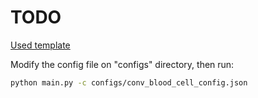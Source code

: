 ﻿# TODO

[Used template](https://github.com/Ahmkel/Keras-Project-Template/blob/master/configs/simple_mnist_from_config.json)

Modify the config file on "configs" directory, then run:
```bash
python main.py -c configs/conv_blood_cell_config.json
```

